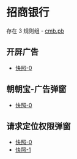 # 招商银行

存在 3 规则组 - [cmb.pb](/src/apps/cmb.pb.ts)

## 开屏广告

- [快照-0](https://i.gkd.li/import/12706015)

## 朝朝宝-广告弹窗

- [快照-0](https://i.gkd.li/import/12706022)

## 请求定位权限弹窗

- [快照-0](https://i.gkd.li/import/12706029)
- [快照-1](https://i.gkd.li/import/13248893)
